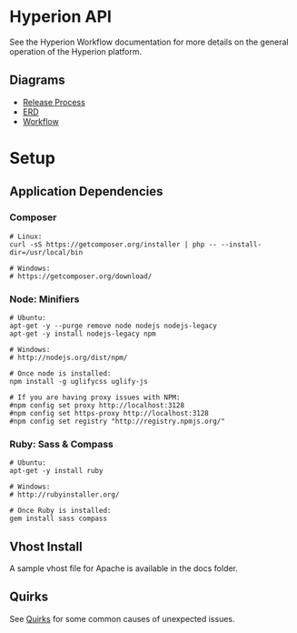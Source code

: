 Hyperion API
============

See the Hyperion Workflow documentation for more details on the general operation of the Hyperion platform.

Diagrams
--------

* [Release Process](https://www.lucidchart.com/documents/edit/4aa78fb8-abf8-45a7-85c1-796e0c6ba1e4/0)
* [ERD](https://www.lucidchart.com/documents/edit/365ed83b-415e-486f-a4a7-3d3a9acb21d9/0)
* [Workflow](https://www.lucidchart.com/documents/edit/5a1a820b-7293-4fb3-b670-f9c9b4ab6e00/0)


Setup
=====
Application Dependencies
------------------------

### Composer

    # Linux:
    curl -sS https://getcomposer.org/installer | php -- --install-dir=/usr/local/bin

    # Windows:
    # https://getcomposer.org/download/

### Node: Minifiers

    # Ubuntu:
    apt-get -y --purge remove node nodejs nodejs-legacy
    apt-get -y install nodejs-legacy npm

    # Windows:
    # http://nodejs.org/dist/npm/

    # Once node is installed:
    npm install -g uglifycss uglify-js

    # If you are having proxy issues with NPM:
    #npm config set proxy http://localhost:3128
    #npm config set https-proxy http://localhost:3128
    #npm config set registry "http://registry.npmjs.org/"

### Ruby: Sass & Compass

    # Ubuntu:
    apt-get -y install ruby

    # Windows:
    # http://rubyinstaller.org/

    # Once Ruby is installed:
    gem install sass compass


Vhost Install
-------------
A sample vhost file for Apache is available in the docs folder.

Quirks
------
See [Quirks](docs/Quirks.md) for some common causes of unexpected issues.
